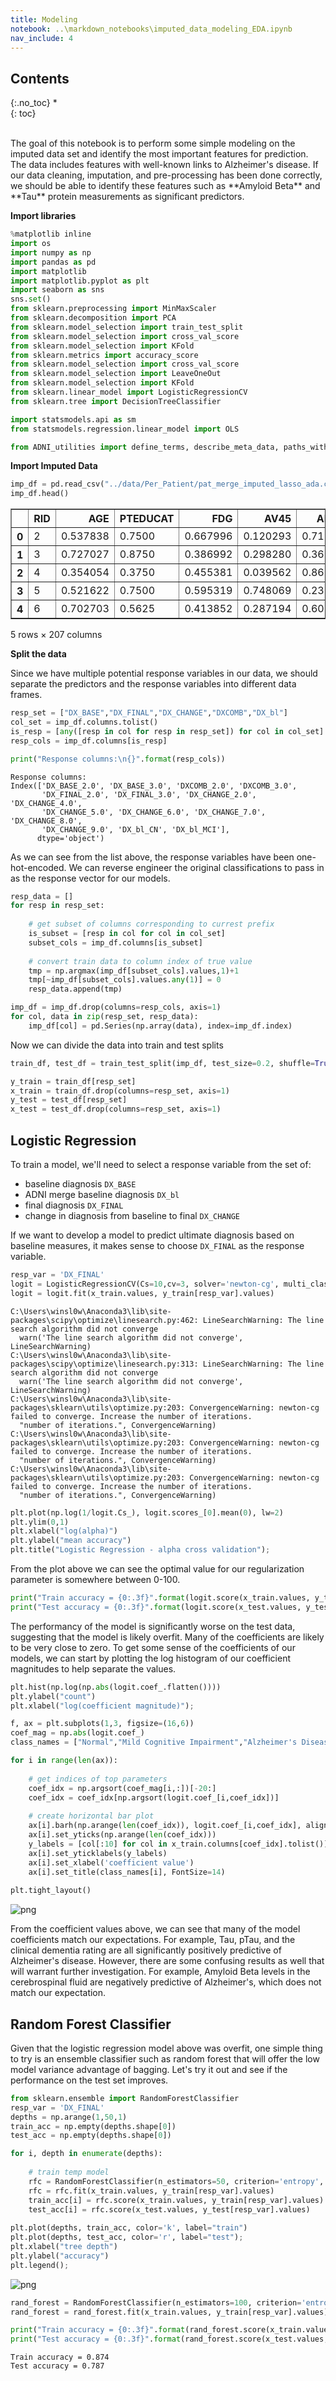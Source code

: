 ```yaml
---
title: Modeling
notebook: ..\markdown_notebooks\imputed_data_modeling_EDA.ipynb
nav_include: 4
---
```


## Contents
{:.no_toc}
*  
{: toc}




<br>
The goal of this notebook is to perform some simple modeling on the imputed data set and identify the most important features for prediction. The data includes features with well-known links to Alzheimer's disease. If our data cleaning, imputation, and pre-processing has been done correctly, we should be able to identify these features such as **Amyloid Beta** and **Tau** protein measurements as significant predictors.

**Import libraries**



```python
%matplotlib inline
import os
import numpy as np
import pandas as pd
import matplotlib
import matplotlib.pyplot as plt
import seaborn as sns
sns.set()
from sklearn.preprocessing import MinMaxScaler
from sklearn.decomposition import PCA
from sklearn.model_selection import train_test_split
from sklearn.model_selection import cross_val_score
from sklearn.model_selection import KFold
from sklearn.metrics import accuracy_score
from sklearn.model_selection import cross_val_score
from sklearn.model_selection import LeaveOneOut
from sklearn.model_selection import KFold
from sklearn.linear_model import LogisticRegressionCV
from sklearn.tree import DecisionTreeClassifier

import statsmodels.api as sm
from statsmodels.regression.linear_model import OLS

from ADNI_utilities import define_terms, describe_meta_data, paths_with_ext, append_meta_cols
```


**Import Imputed Data**



```python
imp_df = pd.read_csv("../data/Per_Patient/pat_merge_imputed_lasso_ada.csv")
imp_df.head()
```





<div>
<style scoped>
    .dataframe tbody tr th:only-of-type {
        vertical-align: middle;
    }

    .dataframe tbody tr th {
        vertical-align: top;
    }

    .dataframe thead th {
        text-align: right;
    }
</style>
<table border="1" class="dataframe">
  <thead>
    <tr style="text-align: right;">
      <th></th>
      <th>RID</th>
      <th>AGE</th>
      <th>PTEDUCAT</th>
      <th>FDG</th>
      <th>AV45</th>
      <th>ABETA</th>
      <th>TAU</th>
      <th>PTAU</th>
      <th>CDRSB</th>
      <th>ADAS11</th>
      <th>...</th>
      <th>NXOTHER_2.0</th>
      <th>DXMPTR5_1.0</th>
      <th>NXFINGER_2.0</th>
      <th>MOMAD_1.0</th>
      <th>MOMAD_2.0</th>
      <th>NXMOTOR_2.0</th>
      <th>NXTENDON_2.0</th>
      <th>NXVISUAL_2.0</th>
      <th>NXHEEL_2.0</th>
      <th>NXGAIT_2.0</th>
    </tr>
  </thead>
  <tbody>
    <tr>
      <th>0</th>
      <td>2</td>
      <td>0.537838</td>
      <td>0.7500</td>
      <td>0.667996</td>
      <td>0.120293</td>
      <td>0.719561</td>
      <td>0.176637</td>
      <td>0.144414</td>
      <td>0.00</td>
      <td>0.250059</td>
      <td>...</td>
      <td>0</td>
      <td>1</td>
      <td>0</td>
      <td>0</td>
      <td>0</td>
      <td>0</td>
      <td>0</td>
      <td>0</td>
      <td>0</td>
      <td>0</td>
    </tr>
    <tr>
      <th>1</th>
      <td>3</td>
      <td>0.727027</td>
      <td>0.8750</td>
      <td>0.386992</td>
      <td>0.298280</td>
      <td>0.361000</td>
      <td>0.130902</td>
      <td>0.132411</td>
      <td>0.45</td>
      <td>0.515585</td>
      <td>...</td>
      <td>0</td>
      <td>1</td>
      <td>0</td>
      <td>0</td>
      <td>0</td>
      <td>0</td>
      <td>0</td>
      <td>0</td>
      <td>0</td>
      <td>0</td>
    </tr>
    <tr>
      <th>2</th>
      <td>4</td>
      <td>0.354054</td>
      <td>0.3750</td>
      <td>0.455381</td>
      <td>0.039562</td>
      <td>0.867333</td>
      <td>0.059918</td>
      <td>0.047232</td>
      <td>0.10</td>
      <td>0.335833</td>
      <td>...</td>
      <td>0</td>
      <td>1</td>
      <td>0</td>
      <td>0</td>
      <td>0</td>
      <td>0</td>
      <td>0</td>
      <td>0</td>
      <td>0</td>
      <td>0</td>
    </tr>
    <tr>
      <th>3</th>
      <td>5</td>
      <td>0.521622</td>
      <td>0.7500</td>
      <td>0.595319</td>
      <td>0.748069</td>
      <td>0.231533</td>
      <td>0.210656</td>
      <td>0.227054</td>
      <td>0.00</td>
      <td>0.203187</td>
      <td>...</td>
      <td>0</td>
      <td>1</td>
      <td>0</td>
      <td>0</td>
      <td>0</td>
      <td>0</td>
      <td>0</td>
      <td>0</td>
      <td>0</td>
      <td>0</td>
    </tr>
    <tr>
      <th>4</th>
      <td>6</td>
      <td>0.702703</td>
      <td>0.5625</td>
      <td>0.413852</td>
      <td>0.287194</td>
      <td>0.603774</td>
      <td>0.174573</td>
      <td>0.178761</td>
      <td>0.05</td>
      <td>0.437544</td>
      <td>...</td>
      <td>0</td>
      <td>1</td>
      <td>0</td>
      <td>0</td>
      <td>0</td>
      <td>0</td>
      <td>1</td>
      <td>0</td>
      <td>0</td>
      <td>0</td>
    </tr>
  </tbody>
</table>
<p>5 rows × 207 columns</p>
</div>



**Split the data**

Since we have multiple potential response variables in our data, we should separate the predictors and the response variables into different data frames.



```python
resp_set = ["DX_BASE","DX_FINAL","DX_CHANGE","DXCOMB","DX_bl"]
col_set = imp_df.columns.tolist()
is_resp = [any([resp in col for resp in resp_set]) for col in col_set]
resp_cols = imp_df.columns[is_resp]

print("Response columns:\n{}".format(resp_cols))
```


    Response columns:
    Index(['DX_BASE_2.0', 'DX_BASE_3.0', 'DXCOMB_2.0', 'DXCOMB_3.0',
           'DX_FINAL_2.0', 'DX_FINAL_3.0', 'DX_CHANGE_2.0', 'DX_CHANGE_4.0',
           'DX_CHANGE_5.0', 'DX_CHANGE_6.0', 'DX_CHANGE_7.0', 'DX_CHANGE_8.0',
           'DX_CHANGE_9.0', 'DX_bl_CN', 'DX_bl_MCI'],
          dtype='object')
    

As we can see from the list above, the response variables have been one-hot-encoded. We can reverse engineer the original classifications to pass in as the response vector for our models.



```python
resp_data = []
for resp in resp_set:
    
    # get subset of columns corresponding to currest prefix
    is_subset = [resp in col for col in col_set]
    subset_cols = imp_df.columns[is_subset]
    
    # convert train data to column index of true value
    tmp = np.argmax(imp_df[subset_cols].values,1)+1
    tmp[~imp_df[subset_cols].values.any(1)] = 0
    resp_data.append(tmp)
```




```python
imp_df = imp_df.drop(columns=resp_cols, axis=1)
for col, data in zip(resp_set, resp_data):
    imp_df[col] = pd.Series(np.array(data), index=imp_df.index)
```


Now we can divide the data into train and test splits



```python
train_df, test_df = train_test_split(imp_df, test_size=0.2, shuffle=True)

y_train = train_df[resp_set]
x_train = train_df.drop(columns=resp_set, axis=1)
y_test = test_df[resp_set]
x_test = test_df.drop(columns=resp_set, axis=1)
```


## Logistic Regression

To train a model, we'll need to select a response variable from the set of:
- baseline diagnosis `DX_BASE`
- ADNI merge baseline diagnosis `DX_bl`
- final diagnosis `DX_FINAL`
- change in diagnosis from baseline to final `DX_CHANGE`

If we want to develop a model to predict ultimate diagnosis based on baseline measures, it makes sense to choose `DX_FINAL` as the response variable.



```python
resp_var = 'DX_FINAL'
logit = LogisticRegressionCV(Cs=10,cv=3, solver='newton-cg', multi_class='multinomial', max_iter=100)
logit = logit.fit(x_train.values, y_train[resp_var].values)
```


    C:\Users\winsl0w\Anaconda3\lib\site-packages\scipy\optimize\linesearch.py:462: LineSearchWarning: The line search algorithm did not converge
      warn('The line search algorithm did not converge', LineSearchWarning)
    C:\Users\winsl0w\Anaconda3\lib\site-packages\scipy\optimize\linesearch.py:313: LineSearchWarning: The line search algorithm did not converge
      warn('The line search algorithm did not converge', LineSearchWarning)
    C:\Users\winsl0w\Anaconda3\lib\site-packages\sklearn\utils\optimize.py:203: ConvergenceWarning: newton-cg failed to converge. Increase the number of iterations.
      "number of iterations.", ConvergenceWarning)
    C:\Users\winsl0w\Anaconda3\lib\site-packages\sklearn\utils\optimize.py:203: ConvergenceWarning: newton-cg failed to converge. Increase the number of iterations.
      "number of iterations.", ConvergenceWarning)
    C:\Users\winsl0w\Anaconda3\lib\site-packages\sklearn\utils\optimize.py:203: ConvergenceWarning: newton-cg failed to converge. Increase the number of iterations.
      "number of iterations.", ConvergenceWarning)
    



```python
plt.plot(np.log(1/logit.Cs_), logit.scores_[0].mean(0), lw=2)
plt.ylim(0,1)
plt.xlabel("log(alpha)")
plt.ylabel("mean accuracy")
plt.title("Logistic Regression - alpha cross validation");
```


From the plot above we can see the optimal value for our regularization parameter is somewhere between 0-100.



```python
print("Train accuracy = {0:.3f}".format(logit.score(x_train.values, y_train[resp_var].values)))
print("Test accuracy = {0:.3f}".format(logit.score(x_test.values, y_test[resp_var].values)))
```


The performancy of the model is significantly worse on the test data, suggesting that the model is likely overfit. Many of the coefficients are likely to be very close to zero. To get some sense of the coefficients of our models, we can start by plotting the log histogram of our coefficient magnitudes to help separate the values.



```python
plt.hist(np.log(np.abs(logit.coef_.flatten())))
plt.ylabel("count")
plt.xlabel("log(coefficient magnitude)");
```




```python
f, ax = plt.subplots(1,3, figsize=(16,6))
coef_mag = np.abs(logit.coef_)
class_names = ["Normal","Mild Cognitive Impairment","Alzheimer's Disease"]

for i in range(len(ax)):
    
    # get indices of top parameters
    coef_idx = np.argsort(coef_mag[i,:])[-20:]
    coef_idx = coef_idx[np.argsort(logit.coef_[i,coef_idx])]
    
    # create horizontal bar plot
    ax[i].barh(np.arange(len(coef_idx)), logit.coef_[i,coef_idx], align='center', color='b')
    ax[i].set_yticks(np.arange(len(coef_idx)))
    y_labels = [col[:10] for col in x_train.columns[coef_idx].tolist()]
    ax[i].set_yticklabels(y_labels)
    ax[i].set_xlabel('coefficient value')
    ax[i].set_title(class_names[i], FontSize=14)
    
plt.tight_layout()
```



![png](imputed_data_modeling_EDA_files/imputed_data_modeling_EDA_21_0.png)


From the coefficient values above, we can see that many of the model coefficients match our expectations. For example, Tau, pTau, and the clinical dementia rating are all significantly positively predictive of Alzheimer's disease. However, there are some confusing results as well that will warrant further investigation. For example, Amyloid Beta levels in the cerebrospinal fluid are negatively predictive of Alzheimer's, which does not match our expectation.

## Random Forest Classifier

Given that the logistic regression model above was overfit, one simple thing to try is an ensemble classifier such as random forest that will offer the low model variance advantage of bagging. Let's try it out and see if the performance on the test set improves.



```python
from sklearn.ensemble import RandomForestClassifier
resp_var = 'DX_FINAL'
depths = np.arange(1,50,1)
train_acc = np.empty(depths.shape[0])
test_acc = np.empty(depths.shape[0])

for i, depth in enumerate(depths):
    
    # train temp model
    rfc = RandomForestClassifier(n_estimators=50, criterion='entropy', max_depth=depth)
    rfc = rfc.fit(x_train.values, y_train[resp_var].values)
    train_acc[i] = rfc.score(x_train.values, y_train[resp_var].values)
    test_acc[i] = rfc.score(x_test.values, y_test[resp_var].values)
    
plt.plot(depths, train_acc, color='k', label="train")
plt.plot(depths, test_acc, color='r', label="test");
plt.xlabel("tree depth")
plt.ylabel("accuracy")
plt.legend();
```



![png](imputed_data_modeling_EDA_files/imputed_data_modeling_EDA_24_0.png)




```python
rand_forest = RandomForestClassifier(n_estimators=100, criterion='entropy', max_depth=6)
rand_forest = rand_forest.fit(x_train.values, y_train[resp_var].values)
```




```python
print("Train accuracy = {0:.3f}".format(rand_forest.score(x_train.values, y_train[resp_var].values)))
print("Test accuracy = {0:.3f}".format(rand_forest.score(x_test.values, y_test[resp_var].values)))
```


    Train accuracy = 0.874
    Test accuracy = 0.787
    
